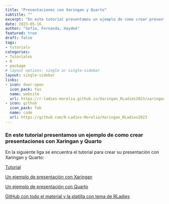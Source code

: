 ```yaml
---
title: "Presentaciones con Xaringan y Quarto"
subtitle: ""
excerpt: "En este tutorial presentamos un ejemplo de como crear presentaciones con Xaringan y Quarto"
date: 2023-05-16
author: "Sofía, Fernanda, Haydeé"
featured: true
draft: false
tags:
- tutorials
categories:
- Tutoriales
- R
- package
# layout options: single or single-sidebar
layout: single-sidebar
links:
- icon: door-open
  icon_pack: fas
  name: website
  url: https://r-ladies-morelia.github.io/Xaringan_RLadies2023/xaringan.html#1
- icon: github
  icon_pack: fab
  name: code
  url: https://github.com/R-Ladies-Morelia/Xaringan_RLadies2023
---
```


### En este tutorial presentamos un ejemplo de como crear presentaciones con Xaringan y Quarto


En la siguiente liga se encuentra el tutorial para crear su presentación con Xaringan y Quarto:

[Tutorial](https://r-ladies-morelia.github.io/Xaringan_RLadies2023/)


[Un ejemplo de presentación con Xaringan](https://r-ladies-morelia.github.io/Xaringan_RLadies2023/xaringan.html#1)


[Un ejemplo de presentación con Quarto](https://r-ladies-morelia.github.io/Xaringan_RLadies2023/revealjs.html#/title-slide)

[GitHub con todo el material y la platilla con tema de RLadies](https://github.com/R-Ladies-Morelia/Xaringan_RLadies2023)


